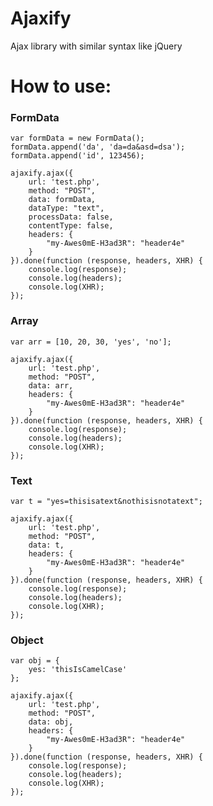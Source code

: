 # Ajaxify
Ajax library with similar syntax like jQuery

# How to use:

### FormData
    var formData = new FormData();
    formData.append('da', 'da=da&asd=dsa');
    formData.append('id', 123456);

    ajaxify.ajax({
        url: 'test.php',
        method: "POST",
        data: formData,
        dataType: "text",
        processData: false,
        contentType: false,
        headers: {
            "my-Awes0mE-H3ad3R": "header4e"
        }
    }).done(function (response, headers, XHR) {
        console.log(response);
        console.log(headers);
        console.log(XHR);
    });

### Array

    var arr = [10, 20, 30, 'yes', 'no'];

    ajaxify.ajax({
        url: 'test.php',
        method: "POST",
        data: arr,
        headers: {
            "my-Awes0mE-H3ad3R": "header4e"
        }
    }).done(function (response, headers, XHR) {
        console.log(response);
        console.log(headers);
        console.log(XHR);
    });

### Text

    var t = "yes=thisisatext&nothisisnotatext";

    ajaxify.ajax({
        url: 'test.php',
        method: "POST",
        data: t,
        headers: {
            "my-Awes0mE-H3ad3R": "header4e"
        }
    }).done(function (response, headers, XHR) {
        console.log(response);
        console.log(headers);
        console.log(XHR);
    });

### Object

    var obj = {
        yes: 'thisIsCamelCase'
    };

    ajaxify.ajax({
        url: 'test.php',
        method: "POST",
        data: obj,
        headers: {
            "my-Awes0mE-H3ad3R": "header4e"
        }
    }).done(function (response, headers, XHR) {
        console.log(response);
        console.log(headers);
        console.log(XHR);
    });
